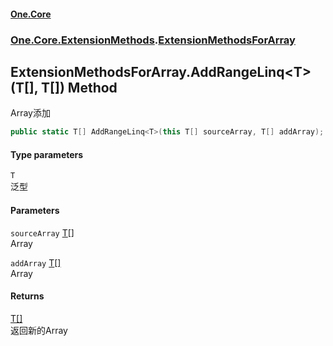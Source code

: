#### [One.Core](index.md 'index')
### [One.Core.ExtensionMethods](One_Core_ExtensionMethods.md 'One.Core.ExtensionMethods').[ExtensionMethodsForArray](One_Core_ExtensionMethods_ExtensionMethodsForArray.md 'One.Core.ExtensionMethods.ExtensionMethodsForArray')
## ExtensionMethodsForArray.AddRangeLinq&lt;T&gt;(T[], T[]) Method
Array添加 
```csharp
public static T[] AddRangeLinq<T>(this T[] sourceArray, T[] addArray);
```
#### Type parameters
<a name='One_Core_ExtensionMethods_ExtensionMethodsForArray_AddRangeLinq_T_(T___T__)_T'></a>
`T`  
泛型 
  
#### Parameters
<a name='One_Core_ExtensionMethods_ExtensionMethodsForArray_AddRangeLinq_T_(T___T__)_sourceArray'></a>
`sourceArray` [T](One_Core_ExtensionMethods_ExtensionMethodsForArray_AddRangeLinq_T_(T___T__).md#One_Core_ExtensionMethods_ExtensionMethodsForArray_AddRangeLinq_T_(T___T__)_T 'One.Core.ExtensionMethods.ExtensionMethodsForArray.AddRangeLinq&lt;T&gt;(T[], T[]).T')[[]](https://docs.microsoft.com/en-us/dotnet/api/System.Array 'System.Array')  
Array 
  
<a name='One_Core_ExtensionMethods_ExtensionMethodsForArray_AddRangeLinq_T_(T___T__)_addArray'></a>
`addArray` [T](One_Core_ExtensionMethods_ExtensionMethodsForArray_AddRangeLinq_T_(T___T__).md#One_Core_ExtensionMethods_ExtensionMethodsForArray_AddRangeLinq_T_(T___T__)_T 'One.Core.ExtensionMethods.ExtensionMethodsForArray.AddRangeLinq&lt;T&gt;(T[], T[]).T')[[]](https://docs.microsoft.com/en-us/dotnet/api/System.Array 'System.Array')  
Array 
  
#### Returns
[T](One_Core_ExtensionMethods_ExtensionMethodsForArray_AddRangeLinq_T_(T___T__).md#One_Core_ExtensionMethods_ExtensionMethodsForArray_AddRangeLinq_T_(T___T__)_T 'One.Core.ExtensionMethods.ExtensionMethodsForArray.AddRangeLinq&lt;T&gt;(T[], T[]).T')[[]](https://docs.microsoft.com/en-us/dotnet/api/System.Array 'System.Array')  
返回新的Array 
